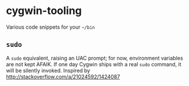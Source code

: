 # cygwin-tooling
Various code snippets for your `~/bin`

## `sudo`
A `sudo` equivalent, raising an UAC prompt; for now, environment variables are not kept AFAIK. If one day Cygwin ships with a real `sudo` command, it will be silently invoked. Inspired by http://stackoverflow.com/a/21024592/1424087

